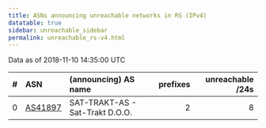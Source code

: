 ```yaml
---
title: ASNs announcing unreachable networks in RS (IPv4)
datatable: true
sidebar: unreachable_sidebar
permalink: unreachable_rs-v4.html
---
```


Data as of 2018-11-10 14:35:00 UTC


<div class="datatable-begin"></div>

|   # | ASN                                    | (announcing) AS name            |   prefixes |   unreachable /24s |
|----:|:---------------------------------------|:--------------------------------|-----------:|-------------------:|
|   0 | [AS41897](unreachable_AS41897-v4.html) | SAT-TRAKT-AS - Sat-Trakt D.O.O. |          2 |                  8 |

<div class="datatable-end"></div>